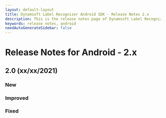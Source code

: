 ```yaml
---
layout: default-layout
title: Dynamsoft Label Recognizer Android SDK - Release Notes 2.x
description: This is the release notes page of Dynamsoft Label Recognizer for Android SDK version 2.x.
keywords: release notes, android
needAutoGenerateSidebar: false
---
```


# Release Notes for Android - 2.x

## 2.0 (xx/xx/2021)

### New

### Improved

### Fixed


